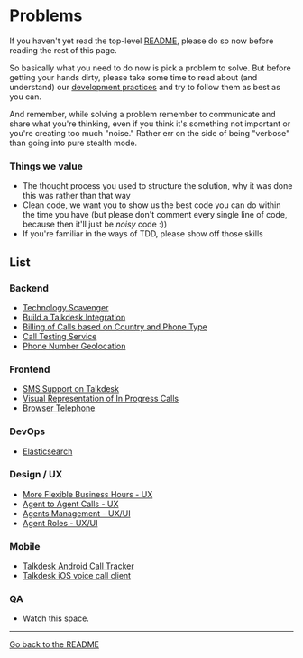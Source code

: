 # Problems

If you haven't yet read the top-level [README][1], please do so now before
reading the rest of this page.

So basically what you need to do now is pick a problem to solve. But before
getting your hands dirty, please take some time to read about (and understand)
our [development practices](../docs/development_practices.md/) and try to
follow them as best as you can.

And remember, while solving a problem remember to communicate and share what
you're thinking, even if you think it's something not important or you're
creating too much "noise." Rather err on the side of being "verbose" than going
into pure stealth mode.

### Things we value

- The thought process you used to structure the solution, why it was done this
  was rather than that way
- Clean code, we want you to show us the best code you can do within the time
  you have (but please don't comment every single line of code, because then
  it'll just be *noisy* code :))
- If you're familiar in the ways of TDD, please show off those skills

## List

### Backend

- [Technology Scavenger](b1_technology_scavenger.md)
- [Build a Talkdesk Integration](b2_talkdesk_integration.md)
- [Billing of Calls based on Country and Phone Type](b3_call_billing.md)
- [Call Testing Service](b4_call_testing_service.md)
- [Phone Number Geolocation](b5_phone_number_geolocation.md)

### Frontend

- [SMS Support on Talkdesk](f1_sms_support.md)
- [Visual Representation of In Progress Calls](f3_visual_representation_of_calls.md)
- [Browser Telephone](f4_browser_phone.md)

### DevOps

- [Elasticsearch](d2_elasticsearch.md)

### Design / UX

- [More Flexible Business Hours - UX](u1_business_hours.md)
- [Agent to Agent Calls - UX](u2_agent_to_agent_calls.md)
- [Agents Management - UX/UI](u3_agents_management.md)
- [Agent Roles - UX/UI](u4_agent_roles.md)

### Mobile

- [Talkdesk Android Call Tracker](m0_call_tracker.md)
- [Talkdesk iOS voice call client](m1_voice_call_client.md)

### QA

- Watch this space.

---

[Go back to the README](../README.md)

[1]:../README.md
